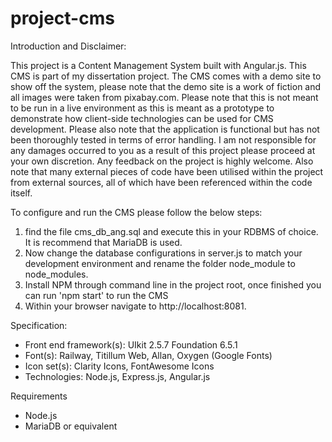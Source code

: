 # project-cms

Introduction and Disclaimer:

This project is a Content Management System built with Angular.js. This CMS is part of my dissertation project. The CMS comes with a demo site to show off the system, please note that the demo site is a work of fiction and all images were taken from pixabay.com. Please note that this is not meant to be run in a live environment as this is meant as a prototype to demonstrate how client-side technologies can be used for CMS development. Please also note that the application is functional but has not been thoroughly tested in terms of error handling. I am not responsible for any damages occurred to you as a result of this project please proceed at your own discretion. Any feedback on the project is highly welcome. Also note that many external pieces of code have been utilised within the project from external sources, all of which have been referenced within the code itself.

To configure and run the CMS please follow the below steps:

1.  find the file cms_db_ang.sql and execute this in your RDBMS of choice. It is recommend that MariaDB is used.
2.  Now change the database configurations in server.js to match your development environment and rename the folder node_module to node_modules.
3.  Install NPM through command line in the project root, once finished you can run 'npm start' to run the CMS
4.  Within your browser navigate to http://localhost:8081.

Specification:

- Front end framework(s): UIkit 2.5.7 Foundation 6.5.1
- Font(s): Railway, Titillum Web, Allan, Oxygen (Google Fonts)
- Icon set(s): Clarity Icons, FontAwesome Icons
- Technologies: Node.js, Express.js, Angular.js

Requirements

- Node.js
- MariaDB or equivalent
